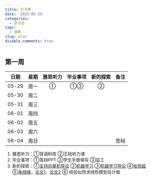 ```yaml
---
title: 打卡表
date: '2023-05-29'
categories:
  - 学习志
tags:
  - 清单
slug: plan
disable_comments: true
---
```




## 第一周

|   日期  |星期 | 雅思听力 | 毕业事项 | 新的探索 | 备注 |
| :------: | :------: | :------: | :------: | :------: | :------: |
| 05-29 | 周一  | ① | ①③ | ② |  |
| 05-30 | 周二 |  |  |  |  |
| 05-31 | 周三 |  |  |  |  |
| 06-01 | 周四 |  |  |  |  |
| 06-02 | 周五 |  |  |  |  |
| 06-03 | 周六 |  |  |  |  |
| 06-04 | 周日 |  |  |  |答辩 |


1. 雅思听力：①背语料库 ②王陆听力课
2. 毕业事项：①答辩PPT ②学生手册填写 ③监工
3. 新的探索：①[支持向量机导论](/papers/QinRecom/支持向量机导论.pdf) ②[机器学习](/papers/QinRecom/机器学习.pdf) ③[机器学习导论](https://pan.baidu.com/s/18m7YJECFCvtaxidqjjqz_w?pwd=1234) ④[张师超](http://www.globalauthorid.com/WebPortal/AuthorView?wd=GAID10125982&rc=37037A)   
⑤[朱晓峰](http://www.globalauthorid.com/WebPortal/AuthorView?wd=GAID10127811&rc=013F3E)，[论文1](/papers/QinRecom/HeXF-1.pdf)，[论文2](/papers/QinRecom/HeXF-2.pdf) ⑥ 经验似然求线性模型估计值